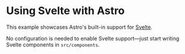 # Using Svelte with Astro

This example showcases Astro's built-in support for [Svelte](https://svelte.dev/).

No configuration is needed to enable Svelte support—just start writing Svelte components in `src/components`.

